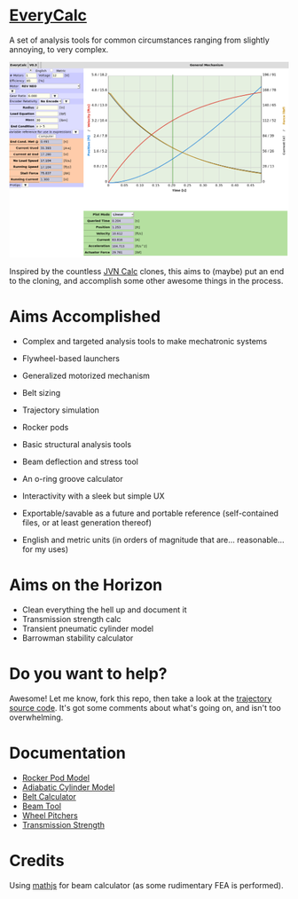 # [EveryCalc](https://thaddeus-maximus.github.io/swissarmyengineer/)
A set of analysis tools for common circumstances ranging from slightly annoying, to very complex.

![Screenshot](include/preview.png)

Inspired by the countless [JVN Calc](https://johnvneun.com/blog/2019/12/24/jvn-calc-past-and-future) clones, this aims to (maybe) put an end to the cloning, and accomplish some other awesome things in the process.

# Aims Accomplished
- Complex and targeted analysis tools to make mechatronic systems
 - Flywheel-based launchers
 - Generalized motorized mechanism
 - Belt sizing
 - Trajectory simulation
 - Rocker pods

- Basic structural analysis tools
 - Beam deflection and stress tool

- An o-ring groove calculator

- Interactivity with a sleek but simple UX 
- Exportable/savable as a future and portable reference (self-contained files, or at least generation thereof)
- English and metric units (in orders of magnitude that are... reasonable... for my uses)

# Aims on the Horizon
- Clean everything the hell up and document it
- Transmission strength calc
- Transient pneumatic cylinder model
- Barrowman stability calculator

# Do you want to help?
Awesome! Let me know, fork this repo, then take a look at the [trajectory source code](trajectory.html). It's got some comments about what's going on, and isn't too overwhelming.

# Documentation

- [Rocker Pod Model](docs/rocker_pod_model.pdf)
- [Adiabatic Cylinder Model](docs/adiabatic_cylinder_model.pdf)
- [Belt Calculator](docs/beltcalc.pdf)
- [Beam Tool](docs/beamcalc.pdf)
- [Wheel Pitchers](docs/pitchers.pdf)
- [Transmission Strength](docs/transstrength.pdf)

# Credits
Using [mathjs](https://mathjs.org/) for beam calculator (as some rudimentary FEA is performed).
